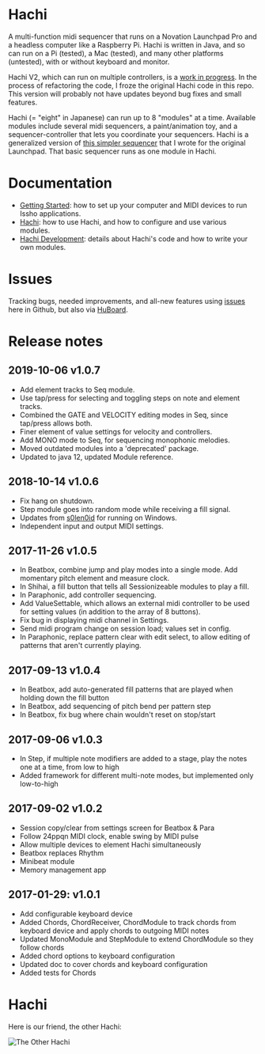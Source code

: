 # Hachi
A multi-function midi sequencer that runs on a Novation Launchpad Pro and a headless computer 
like a Raspberry Pi. Hachi is written in Java, and so can run on a Pi (tested), 
a Mac (tested), and many other platforms (untested), with or without keyboard and monitor.

Hachi V2, which can run on multiple controllers, is a 
[work in progress](https://github.com/perkowitz/issho). In the process of refactoring
the code, I froze the original Hachi code in this repo. This version will probably
not have updates beyond bug fixes and small features. 

Hachi (= "eight" in Japanese) can run up to 8 "modules" at a time. Available modules 
include several midi sequencers, a paint/animation toy, and a sequencer-controller that 
lets you coordinate your sequencers. Hachi is a generalized version 
of [this simpler sequencer](https://github.com/perkowitz/sequence) 
that I wrote for the original Launchpad. 
That basic sequencer runs as one module in Hachi.

# Documentation

- [Getting Started](doc/getting-started.md): how to set up your computer and MIDI devices to run Issho applications.
- [Hachi](doc/hachi/hachi.md): how to use Hachi, and how to configure and use various modules.
- [Hachi Development](doc/hachi/development.md): details about Hachi's code and how to write your own modules. 

# Issues

Tracking bugs, needed improvements, and all-new features using [issues](https://github.com/perkowitz/issho/issues) 
here in Github, but also via [HuBoard](https://huboard.com/perkowitz/issho#/milestones). 

# Release notes

## 2019-10-06 v1.0.7
- Add element tracks to Seq module.
- Use tap/press for selecting and toggling steps on note and element tracks.
- Combined the GATE and VELOCITY editing modes in Seq, since tap/press allows both.
- Finer element of value settings for velocity and controllers.
- Add MONO mode to Seq, for sequencing monophonic melodies.
- Moved outdated modules into a 'deprecated' package.  
- Updated to java 12, updated Module reference.

## 2018-10-14 v1.0.6
- Fix hang on shutdown.
- Step module goes into random mode while receiving a fill signal.
- Updates from [s0len0id](https://github.com/s0len0id) for running on Windows.
- Independent input and output MIDI settings. 

## 2017-11-26 v1.0.5
- In Beatbox, combine jump and play modes into a single mode. Add momentary pitch element and measure clock.
- In Shihai, a fill button that tells all Sessionizeable modules to play a fill.
- In Paraphonic, add controller sequencing.
- Add ValueSettable, which allows an external midi controller to be used for setting values (in addition
    to the array of 8 buttons).
- Fix bug in displaying midi channel in Settings.
- Send midi program change on session load; values set in config.
- In Paraphonic, replace pattern clear with edit select, to allow editing of patterns that aren't currently playing.

## 2017-09-13 v1.0.4
- In Beatbox, add auto-generated fill patterns that are played when holding down the fill button
- In Beatbox, add sequencing of pitch bend per pattern step
- In Beatbox, fix bug where chain wouldn't reset on stop/start

## 2017-09-06 v1.0.3
- In Step, if multiple note modifiers are added to a stage, play the notes one at a time, from low to high
- Added framework for different multi-note modes, but implemented only low-to-high

## 2017-09-02 v1.0.2
- Session copy/clear from settings screen for Beatbox & Para
- Follow 24ppqn MIDI clock, enable swing by MIDI pulse
- Allow multiple devices to element Hachi simultaneously
- Beatbox replaces Rhythm
- Minibeat module
- Memory management app

## 2017-01-29: v1.0.1

- Add configurable keyboard device
- Added Chords, ChordReceiver, ChordModule to track chords from keyboard device and apply chords to outgoing MIDI notes
- Updated MonoModule and StepModule to extend ChordModule so they follow chords
- Added chord options to keyboard configuration
- Updated doc to cover chords and keyboard configuration
- Added tests for Chords

# Hachi

Here is our friend, the other Hachi: 

![The Other Hachi](doc/hachi/hachi-face.jpg)